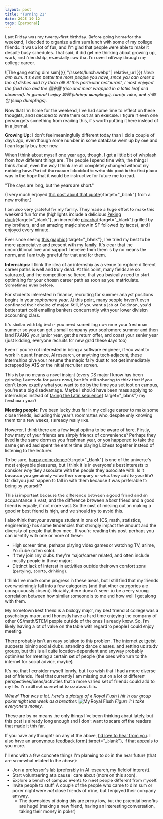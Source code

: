 ```yaml
---
layout: post
title: "Turning 21"
date: 2025-10-12
tags: [personal]
---
```


Last Friday was my twenty-first birthday. Before going home for the weekend, I decided to organize a dim sum lunch with some of my college friends. It was a lot of fun, and I'm glad that people were able to make it despite busy schedules. That said, it did get me thinking about growing up, work, and friendship, especially now that I'm over halfway through my college career.

![The gang eating dim sum]({{ "/assets/lunch.webp" | relative_url }})
*I love dim sum. It's even better the more people you have, since you can order a ton of dishes and try them all! At this particular restaurant, I most enjoyed the fried rice and the 糯米雞 (rice and meat wrapped in a lotus leaf and steamed). In general I enjoy 蝦餃 (shrimp dumplings), turnip cake, and 小籠包 (soup dumplings).*

Now that I'm home for the weekend, I've had some time to reflect on these thoughts, and I decided to write them out as an exercise. I figure if even one person gets something from reading this, it's worth putting it here instead of in a journal.

**Growing Up:** I don't feel meaningfully different today than I did a couple of days ago, even though some number in some database went up by one and I can legally buy beer now.

When I think about myself one year ago, though, I get a little bit of whiplash from how different things are. The people I spend time with, the things I think about, even the *way* I think are all completely changed without my noticing how. Part of the reason I decided to write this post in the first place was in the hope that it would be instructive for future me to read.

"The days are long, but the years are short."

(I very much enjoyed [this post about that quote](https://www.jenniferwannenmacher.com/post/the-days-are-long-but-the-years-are-short){:target="_blank"} from a new mother.)

I am also very grateful for my family. They made a huge effort to make this weekend fun for me (highlights include a delicious [Peking duck](https://www.imperialtreasurepaloalto.com/){:target="_blank"}, an incredible [picanha](https://snakeriverfarms.com/blogs/srf-journal/how-to-cook-the-perfect-picanha-steak){:target="_blank"} grilled by my brothers, and an amazing magic show in SF followed by tacos), and I enjoyed every minute.

Ever since seeing [this graphic](https://ourworldindata.org/grapher/time-spent-with-relationships-by-age-us?focus=~With+family){:target="_blank"}, I've tried my best to be more appreciative and present with my family. It's clear that the unconditional love and support I receive from them is by no means the norm, and I am truly grateful for that and for them.

**Internships:** I think the idea of an internship as a venue to explore different career paths is well and truly dead. At this point, many fields are so saturated, and the competition so fierce, that you basically need to start optimizing for your chosen career path as soon as you matriculate. Sometimes even before.

For students interested in finance, recruiting for summer analyst positions begins in your *sophomore year*. At this point, many people haven't even confirmed their choice of major. Still, if you want a job at Goldman, you'd better start cold emailing bankers concurrently with your lower division accounting class.

It's similar with big tech - you need something no-name your freshman summer so you can get a small company your sophomore summer and then land FAANG your junior year, get the return offer, and coast your senior year (just kidding, everyone recruits for new grad these days too).

Even if you're not interested in being a software engineer, if you want to work in quant finance, AI research, or anything tech-adjacent, these internships give your resume the magic fairy dust to not get immediately scrapped by ATS or the initial recruiter screen.

This is by no means a novel insight (every CS major I know has been grinding Leetcode for years now), but it's still sobering to think that if you don't know exactly what you want to do by the time you set foot on campus, you're at a big disadvantage. Maybe I should have been mass applying to internships instead of [taking the Latin sequence](https://www.reddit.com/r/latin/comments/pcq4fa/genuine_question_why_learn_latin/){:target="_blank"} my freshman year?

**Meeting people:** I've been lucky thus far in my college career to make some close friends, including this year's roommates who, despite only knowing them for a few weeks, I already really like.

However, I think there are a few local optima to be aware of here. Firstly, how many of your friends are simply friends of convenience? Perhaps they lived in the same dorm as you freshman year, or you happened to take the same gen ed and spent the entire time playing Lichess together instead of listening to the lecturer.

To be sure, [happy coincidence](https://www.goodreads.com/quotes/tag/serendipity){:target="_blank"} is one of the universe's most enjoyable pleasures, but I think it is in everyone's best interests to consider *why* they associate with the people they associate with. Is it because you genuinely value their company or what they add to your life? Or did you just happen to fall in with them because it was preferable to being by yourself?

This is important because the difference between a good friend and an acquaintance is vast, and the difference between a *best* friend and a good friend is equally, if not more vast. So the cost of missing out on making a good or best friend is high, and we should try to avoid this.

I also think that your average student in one of {CS, math, statistics, engineering} has some tendencies that strongly impact the amount and the diversity of people that they meet. If you're reading this post, perhaps you can identify with one or more of these:
- High screen time, perhaps playing video games or watching TV, anime, YouTube (often solo).
- If they join any clubs, they're major/career related, and often include mostly people in those majors.
- Distinct lack of interest in activities outside their own comfort zone (partying, sports, drinking). 

I think I've made some progress in these areas, but I still find that my friends overwhelmingly fall into a few categories (and that other categories are conspicuously absent). Notably, there doesn't seem to be a very strong correlation between how similar someone is to me and how well I get along with them.

My hometown best friend is a biology major, my best friend at college was a psychology major, and I honestly have a hard time enjoying the company of other CS/math/STEM people outside of the ones I already know. So, I'm likely leaving a lot of value on the table with regard to people I could enjoy meeting.

There probably isn't an easy solution to this problem. The internet zeitgeist suggests joining social clubs, attending dance classes, and setting up study groups, but this is all quite location-dependent and anyway probably optimizes for meeting a certain set of people (the ones who turn to the internet for social advice, maybe).

It's not that I consider myself lonely, but I do wish that I had a more diverse set of friends. I feel that currently I am missing out on a lot of different perspectives/ideas/activities that a more varied set of friends could add to my life. I'm still not sure what to do about this.

*Whew! That was a lot. Here's a picture of a Royal Flush I hit in our group poker night last week as a breather.*
<img src="{{ '/assets/royal_flush.webp' | relative_url }}" alt="My Royal Flush" loading="lazy">
*Figure 1: I take everyone's money.*

These are by no means the only things I've been thinking about lately, but this post is already long enough and I don't want to scare off the readers that made it this far.

If you have any thoughts on any of the above, [I'd love to hear from you](mailto:sdeshp@ucdavis.edu). I also have an [anonymous feedback form](https://forms.gle/KcSytj1bJpMoRakXA){:target="_blank"}, if that appeals to you more.

I'll end with a few concrete things I'm planning to do in the near future (that are somewhat related to the above):
- Join a professor's lab (preferably in AI research, my field of interest).
- Start volunteering at a cause I care about (more on this soon).
- Explore a bunch of campus events to meet people different from myself.
- Invite people to stuff! A couple of the people who came to dim sum or poker night were *not* close friends of mine, but I enjoyed their company anyway.
	- The downsides of doing this are pretty low, but the potential benefits are huge! (making a new friend, having an interesting conversation, taking their money in poker)